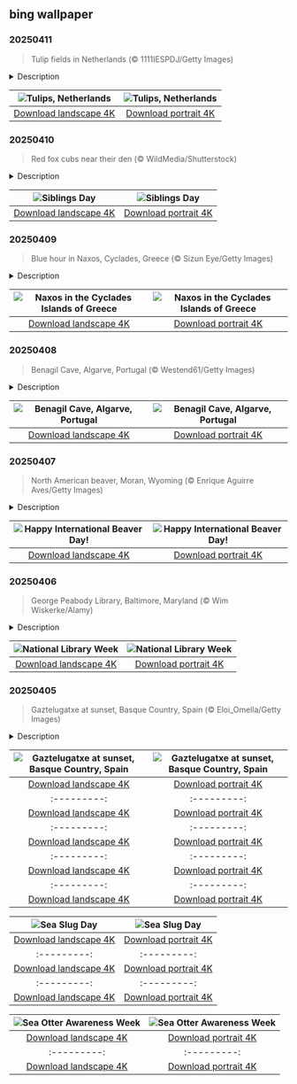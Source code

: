 ## bing wallpaper

### 20250411

> Tulip fields in Netherlands (© 1111IESPDJ/Getty Images)

<details>
<summary>Description</summary>

> From the famous tulip fields to the world's largest flower auction, the Netherlands and tulips go a long way back. Tulips didn't originate here. These beauties arrived in the country in the late 16th century, brought from the Ottoman Empire. By the 17th century, they became so valuable that a single bulb could cost more than a house. This period, known as 'tulip mania,' is considered one of the first recorded financial bubbles. When prices crashed in 1637, fortunes were lost, but the love for tulips remained.
> 
> The most famous tulip fields, like the ones pictured here, are found in regions such as the Bollenstreek (Bulb Region), just outside Amsterdam. Rows of red, yellow, pink, and purple stretch as far as the eye can see. Then there's Keukenhof, in Lisse, the world's most famous flower park, open only for a few weeks each spring. It showcases over 7 million flowering bulbs, including rare and exotic tulip varieties. The designs change every year, so no two visits are ever the same. If you miss the bloom, don't worry—the Netherlands keeps its tulip industry thriving year-round. The Dutch take their tulips seriously, and nowhere is this more evident than at the Aalsmeer Flower Auction, the largest flower market in the world. Here, millions of flowers, including tulips, are bought and sold daily, making their way to homes across the globe.
> 
> 

</details>

| ![Tulips, Netherlands](https://cn.bing.com/th?id=OHR.TulipsWindmill_EN-US8114977846_UHD.jpg&pid=hp&w=400&h=224&rs=1&c=4) | ![Tulips, Netherlands](https://cn.bing.com/th?id=OHR.TulipsWindmill_EN-US8114977846_1080x1920.jpg&pid=hp&w=155&h=315&rs=1&c=4) |
|:---------:|:---------:|
| [Download landscape 4K](https://cn.bing.com/th?id=OHR.TulipsWindmill_EN-US8114977846_UHD.jpg) | [Download portrait 4K](https://cn.bing.com/th?id=OHR.TulipsWindmill_EN-US8114977846_1080x1920.jpg) |

### 20250410

> Red fox cubs near their den (© WildMedia/Shutterstock)

<details>
<summary>Description</summary>

> April 10 rolls around, and suddenly, childhood rivalries, inside jokes, and borrowed clothes come flooding back. Siblings Day is here—a day to appreciate the ones who stole your toys, tattled on you, and yet somehow remain your biggest supporters. Although Siblings Day is not a federally recognized holiday, it has gained recognition across several countries. The idea came from Claudia Evart, who established the day in memory of her late siblings. Since 1995, the Siblings Day Foundation has worked to celebrate this occasion and the unique connection shared by brothers and sisters.
> 
> Siblinghood isn't just for humans—it's a big deal in the wild too! Red fox cubs, featured in today's image, take sibling rivalry and teamwork to a whole new level. Cubs are born in an underground den, blind and helpless. Their mother keeps them safe while the father brings food. But as their eyes open and legs strengthen, the real fun begins. Sibling play is essential, shaping their hunting and social skills while keeping things entertaining. Wrestling, pouncing, and even playful ambushes are all part of the training. They mimic each other's behaviors, test their boundaries, and develop their cunning instincts as a team. So, this Siblings Day, take a lesson from these animals—embrace the chaos, enjoy the fun, and maybe let your sibling have the last snack—just this once.
> 
> 

</details>

| ![Siblings Day](https://cn.bing.com/th?id=OHR.LittleFoxes_EN-US8078019606_UHD.jpg&pid=hp&w=400&h=224&rs=1&c=4) | ![Siblings Day](https://cn.bing.com/th?id=OHR.LittleFoxes_EN-US8078019606_1080x1920.jpg&pid=hp&w=155&h=315&rs=1&c=4) |
|:---------:|:---------:|
| [Download landscape 4K](https://cn.bing.com/th?id=OHR.LittleFoxes_EN-US8078019606_UHD.jpg) | [Download portrait 4K](https://cn.bing.com/th?id=OHR.LittleFoxes_EN-US8078019606_1080x1920.jpg) |

### 20250409

> Blue hour in Naxos, Cyclades, Greece (© Sizun Eye/Getty Images)

<details>
<summary>Description</summary>

> As daylight fades or just before it emerges, the island of Naxos in Greece takes on an azure glow, immersing itself in the magic of the blue hour. When the sun is positioned well below the horizon, during this brief window, the lingering sunlight casts a deep blue hue across the sky.
> 
> Naxos is renowned for its deposits of emery, a corundum-rich rock that was once among the finest natural abrasives used before modern alternatives emerged. The most fertile island in the Cyclades, it has a reliable water supply in the region. It is celebrated across Greece for its signature flavors, including the rich Arseniko Naxou cheese, flavorful potatoes, aromatic Kitron liqueur made from local citrus, and Naxian honey, primarily sourced from thyme nectar. A sun-soaked island, Naxos is packed with beaches, villages, and ancient ruins. Whether you're looking to rest on the sands of beaches like Agia Anna, Agios Prokopios, or Plaka, or chase the wind at one of the island's top windsurfing and kitesurfing spots, there's no shortage of adventure here.
> 
> 

</details>

| ![Naxos in the Cyclades Islands of Greece](https://cn.bing.com/th?id=OHR.BlueNaxos_EN-US8006377229_UHD.jpg&pid=hp&w=400&h=224&rs=1&c=4) | ![Naxos in the Cyclades Islands of Greece](https://cn.bing.com/th?id=OHR.BlueNaxos_EN-US8006377229_1080x1920.jpg&pid=hp&w=155&h=315&rs=1&c=4) |
|:---------:|:---------:|
| [Download landscape 4K](https://cn.bing.com/th?id=OHR.BlueNaxos_EN-US8006377229_UHD.jpg) | [Download portrait 4K](https://cn.bing.com/th?id=OHR.BlueNaxos_EN-US8006377229_1080x1920.jpg) |

### 20250408

> Benagil Cave, Algarve, Portugal (© Westend61/Getty Images)

<details>
<summary>Description</summary>

> Tucked along the Algarve coast in Portugal is the Benagil Cave, carved by the relentless power of the sea. Called Algar de Benagil in Portuguese, this sea cave, seen in today's image, draws adventurers, photographers, and nature enthusiasts from across the world. With its limestone walls, circular skylight, and turquoise waters, its interior looks like a natural cathedral.
> 
> Benagil Cave wasn't sculpted overnight—it was formed over millions of years by coastal erosion, shaped mostly by waves, currents, and tides. The cave's most distinctive feature is its 'eye,' a natural opening in the ceiling that bathes the interior in sunlight, creating a stunning interplay of light and shadow. The cave is located near Benagil, a village on the Atlantic coast in the municipality of Lagoa. Until the late 20th century, Benagil was a traditional fishing village, with its economy deeply rooted in ocean fishing. Over the years, it has transformed into a thriving tourist destination, thanks in part to its beach, Praia de Benagil. The region, including the Benagil Cave, showcases a perfect harmony of nature's wonders and the charms of Portugal's coastline.
> 
> 

</details>

| ![Benagil Cave, Algarve, Portugal](https://cn.bing.com/th?id=OHR.LagoaPortugal_EN-US2211601955_UHD.jpg&pid=hp&w=400&h=224&rs=1&c=4) | ![Benagil Cave, Algarve, Portugal](https://cn.bing.com/th?id=OHR.LagoaPortugal_EN-US2211601955_1080x1920.jpg&pid=hp&w=155&h=315&rs=1&c=4) |
|:---------:|:---------:|
| [Download landscape 4K](https://cn.bing.com/th?id=OHR.LagoaPortugal_EN-US2211601955_UHD.jpg) | [Download portrait 4K](https://cn.bing.com/th?id=OHR.LagoaPortugal_EN-US2211601955_1080x1920.jpg) |

### 20250407

> North American beaver, Moran, Wyoming (© Enrique Aguirre Aves/Getty Images)

<details>
<summary>Description</summary>

> Today, we celebrate International Beaver Day. Established in 2009 by Beavers Wetlands & Wildlife, this day highlights the vital role beavers play in our ecosystems. Beavers are remarkable creatures known for their dam-building skills, which create wetlands, benefiting numerous species. As North America's largest rodents, they can grow up to 3 feet long, not including their distinctive flat tails. Their continuously growing teeth, with thick enamel giving them an orange hue, are essential tools for gnawing on trees—a behavior that maintains both their dental health and their environment. No wonder their strong choppers make them one of nature's best engineers. Who knew a furry little architect could have such a big impact on nature?
> 
> 
> 
> 

</details>

| ![Happy International Beaver Day!](https://cn.bing.com/th?id=OHR.BeaverDay_EN-US0006495238_UHD.jpg&pid=hp&w=400&h=224&rs=1&c=4) | ![Happy International Beaver Day!](https://cn.bing.com/th?id=OHR.BeaverDay_EN-US0006495238_1080x1920.jpg&pid=hp&w=155&h=315&rs=1&c=4) |
|:---------:|:---------:|
| [Download landscape 4K](https://cn.bing.com/th?id=OHR.BeaverDay_EN-US0006495238_UHD.jpg) | [Download portrait 4K](https://cn.bing.com/th?id=OHR.BeaverDay_EN-US0006495238_1080x1920.jpg) |

### 20250406

> George Peabody Library, Baltimore, Maryland (© Wim Wiskerke/Alamy)

<details>
<summary>Description</summary>

> Libraries are magical places. They are home to books full of stories and knowledge, provide easy access to resources that might not be affordable for all, and offer spaces for book clubs, author talks, and other social gatherings. Without a doubt, our society benefits from libraries in several ways. To motivate people to read and take advantage of these institutions, the National Book Committee initiated an event series. The first National Library Week was celebrated in 1958 with the action slogan, 'Wake Up and Read!' This year, the annual National Library Week starts on April 6, which coincides with National Library Day. Some libraries will amaze us not only with their collection of books but also with their architecture. The George Peabody Library at Johns Hopkins University in Baltimore has earned the prestigious nickname, 'the cathedral of books.' Take today's image as inspiration for the theme of the 2025 National Library Week: 'Drawn to the Library.'
> 
> 
> 
> 

</details>

| ![National Library Week](https://cn.bing.com/th?id=OHR.PeabodyBaltimore_EN-US7933142212_UHD.jpg&pid=hp&w=400&h=224&rs=1&c=4) | ![National Library Week](https://cn.bing.com/th?id=OHR.PeabodyBaltimore_EN-US7933142212_1080x1920.jpg&pid=hp&w=155&h=315&rs=1&c=4) |
|:---------:|:---------:|
| [Download landscape 4K](https://cn.bing.com/th?id=OHR.PeabodyBaltimore_EN-US7933142212_UHD.jpg) | [Download portrait 4K](https://cn.bing.com/th?id=OHR.PeabodyBaltimore_EN-US7933142212_1080x1920.jpg) |

### 20250405

> Gaztelugatxe at sunset, Basque Country, Spain (© Eloi_Omella/Getty Images)

<details>
<summary>Description</summary>

> Gaztelugatxe is a stunning islet located on the coast of Biscay in the Basque Country, Spain. It's famous for its dramatic scenery and the small hermitage dedicated to John the Baptist at its peak. San Juan de Gaztelugatxe, which dates back to the 10th century, has been rebuilt several times due to damage from battles and fire. Today's building is perched atop the islet and is accessible by a narrow path that includes 241 steps. It's a popular pilgrimage site, and visitors often ring the church bell three times and make a wish. According to legend, John the Baptist himself set foot on the islet. The views from the top offer panoramic vistas of the rugged coastline and the Cantabrian Sea. Gaztelugatxe gained international fame as a filming location for the TV series 'Game of Thrones,' where it served as Dragonstone, the ancestral seat of House Targaryen.
> 
> 
> 
> 

</details>

| ![Gaztelugatxe at sunset, Basque Country, Spain](https://cn.bing.com/th?id=OHR.GaztelugatxeSunset_EN-US9011894832_UHD.jpg&pid=hp&w=400&h=224&rs=1&c=4) | ![Gaztelugatxe at sunset, Basque Country, Spain](https://cn.bing.com/th?id=OHR.GaztelugatxeSunset_EN-US9011894832_1080x1920.jpg&pid=hp&w=155&h=315&rs=1&c=4) |
|:---------:|:---------:|
| [Download landscape 4K](https://cn.bing.com/th?id=OHR.GaztelugatxeSunset_EN-US9011894832_UHD.jpg) | [Download portrait 4K](https://cn.bing.com/th?id=OHR.GaztelugatxeSunset_EN-US9011894832_1080x1920.jpg) | |
|:---------:|:---------:|
| [Download landscape 4K](https://cn.bing.com/th?id=OHR.TicanFrog_EN-US3006346741_UHD.jpg) | [Download portrait 4K](https://cn.bing.com/th?id=OHR.TicanFrog_EN-US3006346741_1080x1920.jpg) |stuni, Apulia, Italy](https://cn.bing.com/th?id=OHR.ItalyOstuni_EN-US2964422003_UHD.jpg&pid=hp&w=400&h=224&rs=1&c=4) | ![Ostuni, Apulia, Italy](https://cn.bing.com/th?id=OHR.ItalyOstuni_EN-US2964422003_1080x1920.jpg&pid=hp&w=155&h=315&rs=1&c=4) |
|:---------:|:---------:|
| [Download landscape 4K](https://cn.bing.com/th?id=OHR.ItalyOstuni_EN-US2964422003_UHD.jpg) | [Download portrait 4K](https://cn.bing.com/th?id=OHR.ItalyOstuni_EN-US2964422003_1080x1920.jpg) |504669059_UHD.jpg&pid=hp&w=400&h=224&rs=1&c=4) | ![Superbloom in Carrizo Plain National Monument, California](https://cn.bing.com/th?id=OHR.CarrizoBloom_EN-US2504669059_1080x1920.jpg&pid=hp&w=155&h=315&rs=1&c=4) |
|:---------:|:---------:|
| [Download landscape 4K](https://cn.bing.com/th?id=OHR.CarrizoBloom_EN-US2504669059_UHD.jpg) | [Download portrait 4K](https://cn.bing.com/th?id=OHR.CarrizoBloom_EN-US2504669059_1080x1920.jpg) |20.jpg) |e 4K](https://cn.bing.com/th?id=OHR.CoralTurtle_EN-US6100263163_UHD.jpg) | [Download portrait 4K](https://cn.bing.com/th?id=OHR.CoralTurtle_EN-US6100263163_1080x1920.jpg) |as_EN-US6430903741_UHD.jpg) | [Download portrait 4K](https://cn.bing.com/th?id=OHR.Calacas_EN-US6430903741_1080x1920.jpg) |.com/th?id=OHR.SealRiver_EN-US6267835630_1080x1920.jpg&pid=hp&w=155&h=315&rs=1&c=4) |
|:---------:|:---------:|
| [Download landscape 4K](https://cn.bing.com/th?id=OHR.SealRiver_EN-US6267835630_UHD.jpg) | [Download portrait 4K](https://cn.bing.com/th?id=OHR.SealRiver_EN-US6267835630_1080x1920.jpg) |e a more fitting name. Someone call Terry.
> 
> 

</details>

| ![Sea Slug Day](https://cn.bing.com/th?id=OHR.SeaAngel_EN-US5531672696_UHD.jpg&pid=hp&w=400&h=224&rs=1&c=4) | ![Sea Slug Day](https://cn.bing.com/th?id=OHR.SeaAngel_EN-US5531672696_1080x1920.jpg&pid=hp&w=155&h=315&rs=1&c=4) |
|:---------:|:---------:|
| [Download landscape 4K](https://cn.bing.com/th?id=OHR.SeaAngel_EN-US5531672696_UHD.jpg) | [Download portrait 4K](https://cn.bing.com/th?id=OHR.SeaAngel_EN-US5531672696_1080x1920.jpg) |OHR.DarkSkyAcadia_EN-US6966527964_1080x1920.jpg) |.bing.com/th?id=OHR.GoldenJellyfish_EN-US6743816471_1080x1920.jpg&pid=hp&w=155&h=315&rs=1&c=4) |
|:---------:|:---------:|
| [Download landscape 4K](https://cn.bing.com/th?id=OHR.GoldenJellyfish_EN-US6743816471_UHD.jpg) | [Download portrait 4K](https://cn.bing.com/th?id=OHR.GoldenJellyfish_EN-US6743816471_1080x1920.jpg) |ng.com/th?id=OHR.LastDollarRoad_EN-US7923638318_UHD.jpg&pid=hp&w=400&h=224&rs=1&c=4) | ![First day of autumn](https://cn.bing.com/th?id=OHR.LastDollarRoad_EN-US7923638318_1080x1920.jpg&pid=hp&w=155&h=315&rs=1&c=4) |
|:---------:|:---------:|
| [Download landscape 4K](https://cn.bing.com/th?id=OHR.LastDollarRoad_EN-US7923638318_UHD.jpg) | [Download portrait 4K](https://cn.bing.com/th?id=OHR.LastDollarRoad_EN-US7923638318_1080x1920.jpg) |ppers who hunted otters to near extinction before they were protected by law. Although sea otter populations have rebounded, they are still considered endangered. Otters live along the Pacific Coast of North America, from California up to Alaska. Although they can walk on land, they almost never find the need or desire to, even when it's nap time. When they're ready for a snooze, they'll raft up, wrap themselves in a strand of kelp to keep them from drifting away, and recline on the world's biggest waterbed.

</details>

| ![Sea Otter Awareness Week](https://cn.bing.com/th?id=OHR.SitkaOtters_EN-US7714053956_UHD.jpg&pid=hp&w=400&h=224&rs=1&c=4) | ![Sea Otter Awareness Week](https://cn.bing.com/th?id=OHR.SitkaOtters_EN-US7714053956_1080x1920.jpg&pid=hp&w=155&h=315&rs=1&c=4) |
|:---------:|:---------:|
| [Download landscape 4K](https://cn.bing.com/th?id=OHR.SitkaOtters_EN-US7714053956_UHD.jpg) | [Download portrait 4K](https://cn.bing.com/th?id=OHR.SitkaOtters_EN-US7714053956_1080x1920.jpg) |oo_EN-US7569665443_UHD.jpg&pid=hp&w=400&h=224&rs=1&c=4) | ![World Bamboo Day](https://cn.bing.com/th?id=OHR.ArashiyamaBamboo_EN-US7569665443_1080x1920.jpg&pid=hp&w=155&h=315&rs=1&c=4) |
|:---------:|:---------:|
| [Download landscape 4K](https://cn.bing.com/th?id=OHR.ArashiyamaBamboo_EN-US7569665443_UHD.jpg) | [Download portrait 4K](https://cn.bing.com/th?id=OHR.ArashiyamaBamboo_EN-US7569665443_1080x1920.jpg) |